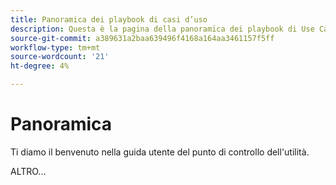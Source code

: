 ```yaml
---
title: Panoramica dei playbook di casi d’uso
description: Questa è la pagina della panoramica dei playbook di Use Case.
source-git-commit: a389631a2baa639496f4168a164aa3461157f5ff
workflow-type: tm+mt
source-wordcount: '21'
ht-degree: 4%

---
```



# Panoramica

Ti diamo il benvenuto nella guida utente del punto di controllo dell&#39;utilità.

ALTRO...

<!--
This is the landing page of the user guide. It should be the first list item in the TOC.md file.

See other user landing pages to get ideas.
-->
